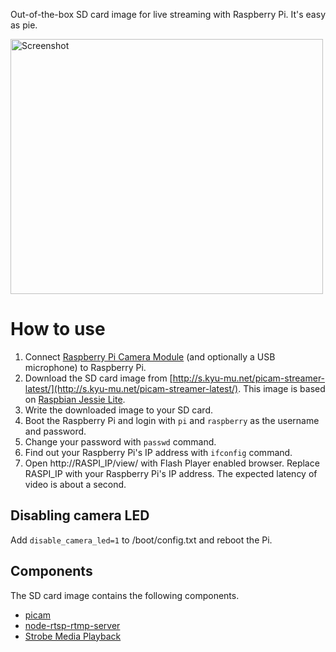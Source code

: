 Out-of-the-box SD card image for live streaming with Raspberry Pi. It's easy as pie.

<img src="https://github.com/iizukanao/picam-streamer/raw/master/images/screenshot.png" alt="Screenshot" style="max-width:100%;" width="500" height="408">

# How to use

1. Connect [Raspberry Pi Camera Module](https://www.raspberrypi.org/products/camera-module/) (and optionally a USB microphone) to Raspberry Pi.
2. Download the SD card image from [http://s.kyu-mu.net/picam-streamer-latest/](http://s.kyu-mu.net/picam-streamer-latest/). This image is based on [Raspbian Jessie Lite](https://www.raspberrypi.org/downloads/raspbian/).
3. Write the downloaded image to your SD card.
4. Boot the Raspberry Pi and login with `pi` and `raspberry` as the username and password.
5. Change your password with `passwd` command.
6. Find out your Raspberry Pi's IP address with `ifconfig` command.
7. Open http://RASPI_IP/view/ with Flash Player enabled browser. Replace RASPI_IP with your Raspberry Pi's IP address. The expected latency of video is about a second.

## Disabling camera LED

Add `disable_camera_led=1` to /boot/config.txt and reboot the Pi.

## Components

The SD card image contains the following components.

- [picam](https://github.com/iizukanao/picam)
- [node-rtsp-rtmp-server](https://github.com/iizukanao/node-rtsp-rtmp-server)
- [Strobe Media Playback](http://sourceforge.net/adobe/smp/home/Strobe%20Media%20Playback/)
